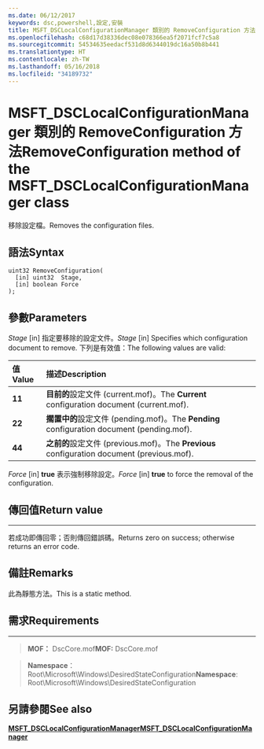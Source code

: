 ```yaml
---
ms.date: 06/12/2017
keywords: dsc,powershell,設定,安裝
title: MSFT_DSCLocalConfigurationManager 類別的 RemoveConfiguration 方法
ms.openlocfilehash: c68d17d38336dec08e078366ea5f2071fcf7c5a8
ms.sourcegitcommit: 54534635eedacf531d8d6344019dc16a50b8b441
ms.translationtype: HT
ms.contentlocale: zh-TW
ms.lasthandoff: 05/16/2018
ms.locfileid: "34189732"
---
```

# <a name="removeconfiguration-method-of-the-msftdsclocalconfigurationmanager-class"></a><span data-ttu-id="a5f49-103">MSFT_DSCLocalConfigurationManager 類別的 RemoveConfiguration 方法</span><span class="sxs-lookup"><span data-stu-id="a5f49-103">RemoveConfiguration method of the MSFT_DSCLocalConfigurationManager class</span></span>

<span data-ttu-id="a5f49-104">移除設定檔。</span><span class="sxs-lookup"><span data-stu-id="a5f49-104">Removes the configuration files.</span></span>

<a name="syntax"></a><span data-ttu-id="a5f49-105">語法</span><span class="sxs-lookup"><span data-stu-id="a5f49-105">Syntax</span></span>
------

```mof
uint32 RemoveConfiguration(
  [in] uint32  Stage,
  [in] boolean Force
);
```

<a name="parameters"></a><span data-ttu-id="a5f49-106">參數</span><span class="sxs-lookup"><span data-stu-id="a5f49-106">Parameters</span></span>
----------

<span data-ttu-id="a5f49-107">*Stage* \[in\] 指定要移除的設定文件。</span><span class="sxs-lookup"><span data-stu-id="a5f49-107">*Stage* \[in\] Specifies which configuration document to remove.</span></span> <span data-ttu-id="a5f49-108">下列是有效值：</span><span class="sxs-lookup"><span data-stu-id="a5f49-108">The following values are valid:</span></span>

|<span data-ttu-id="a5f49-109">值</span><span class="sxs-lookup"><span data-stu-id="a5f49-109">Value</span></span> |<span data-ttu-id="a5f49-110">描述</span><span class="sxs-lookup"><span data-stu-id="a5f49-110">Description</span></span> |
|:--- |:---|
|<span data-ttu-id="a5f49-111">**1**</span><span class="sxs-lookup"><span data-stu-id="a5f49-111">**1**</span></span> | <span data-ttu-id="a5f49-112">**目前的**設定文件 (current.mof)。</span><span class="sxs-lookup"><span data-stu-id="a5f49-112">The **Current** configuration document (current.mof).</span></span> |
|<span data-ttu-id="a5f49-113">**2**</span><span class="sxs-lookup"><span data-stu-id="a5f49-113">**2**</span></span> | <span data-ttu-id="a5f49-114">**擱置中的**設定文件 (pending.mof)。</span><span class="sxs-lookup"><span data-stu-id="a5f49-114">The **Pending** configuration document (pending.mof).</span></span>  |
|<span data-ttu-id="a5f49-115">**4**</span><span class="sxs-lookup"><span data-stu-id="a5f49-115">**4**</span></span> | <span data-ttu-id="a5f49-116">**之前的**設定文件 (previous.mof)。</span><span class="sxs-lookup"><span data-stu-id="a5f49-116">The **Previous** configuration document (previous.mof).</span></span> |

<span data-ttu-id="a5f49-117">*Force* \[in\] **true** 表示強制移除設定。</span><span class="sxs-lookup"><span data-stu-id="a5f49-117">*Force* \[in\] **true** to force the removal of the configuration.</span></span>

## <a name="return-value"></a><span data-ttu-id="a5f49-118">傳回值</span><span class="sxs-lookup"><span data-stu-id="a5f49-118">Return value</span></span>
------------

<span data-ttu-id="a5f49-119">若成功即傳回零；否則傳回錯誤碼。</span><span class="sxs-lookup"><span data-stu-id="a5f49-119">Returns zero on success; otherwise returns an error code.</span></span>

## <a name="remarks"></a><span data-ttu-id="a5f49-120">備註</span><span class="sxs-lookup"><span data-stu-id="a5f49-120">Remarks</span></span>

<span data-ttu-id="a5f49-121">此為靜態方法。</span><span class="sxs-lookup"><span data-stu-id="a5f49-121">This is a static method.</span></span>

## <a name="requirements"></a><span data-ttu-id="a5f49-122">需求</span><span class="sxs-lookup"><span data-stu-id="a5f49-122">Requirements</span></span>
------------
><span data-ttu-id="a5f49-123">**MOF：** DscCore.mof</span><span class="sxs-lookup"><span data-stu-id="a5f49-123">**MOF:** DscCore.mof</span></span>

><span data-ttu-id="a5f49-124">**Namespace**：Root\Microsoft\Windows\DesiredStateConfiguration</span><span class="sxs-lookup"><span data-stu-id="a5f49-124">**Namespace**: Root\Microsoft\Windows\DesiredStateConfiguration</span></span>


## <a name="see-also"></a><span data-ttu-id="a5f49-125">另請參閱</span><span class="sxs-lookup"><span data-stu-id="a5f49-125">See also</span></span>


[<span data-ttu-id="a5f49-126">**MSFT_DSCLocalConfigurationManager**</span><span class="sxs-lookup"><span data-stu-id="a5f49-126">**MSFT_DSCLocalConfigurationManager**</span></span>](msft-dsclocalconfigurationmanager.md)